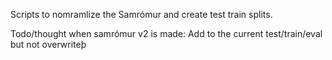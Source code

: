 Scripts to nomramlize the Samrómur and create test train splits.


Todo/thought when samrómur v2 is made: 
Add to the current test/train/eval but not overwriteþ